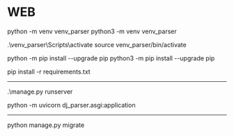 # WEB

python -m venv venv_parser
python3 -m venv venv_parser

.\venv_parser\Scripts\activate
source venv_parser/bin/activate

python -m pip install --upgrade pip
python3 -m pip install --upgrade pip

pip install -r requirements.txt

---

.\manage.py runserver 

python -m uvicorn dj_parser.asgi:application

---

python manage.py migrate